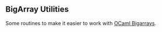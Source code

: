 BigArray Utilities
------------------

Some routines to make it easier to work with
[OCaml Bigarrays](http://caml.inria.fr/pub/docs/manual-ocaml/libref/Bigarray.html).
